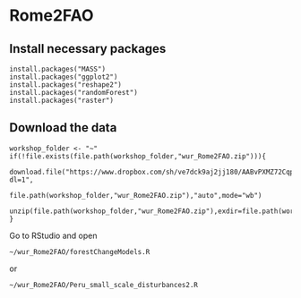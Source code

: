# Rome2FAO

## Install necessary packages

    install.packages("MASS")
    install.packages("ggplot2")
    install.packages("reshape2")
    install.packages("randomForest")
    install.packages("raster")

## Download the data ####

    workshop_folder <- "~"
    if(!file.exists(file.path(workshop_folder,"wur_Rome2FAO.zip"))){
       download.file("https://www.dropbox.com/sh/ve7dck9aj2jj180/AABvPXMZ72CqpQN8s1tmOhm2a?dl=1",
                     file.path(workshop_folder,"wur_Rome2FAO.zip"),"auto",mode="wb")
      unzip(file.path(workshop_folder,"wur_Rome2FAO.zip"),exdir=file.path(workshop_folder,"wur_Rome2FAO"))
    }

Go to RStudio and open

    ~/wur_Rome2FAO/forestChangeModels.R
or

    ~/wur_Rome2FAO/Peru_small_scale_disturbances2.R
